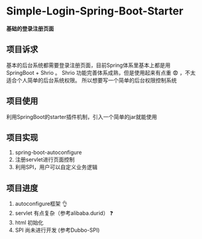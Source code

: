# Simple-Login-Spring-Boot-Starter
**基础的登录注册页面** 

## 项目诉求
基本的后台系统都需要登录注册页面，目前Spring体系里基本上都是用 SpringBoot + Shrio 。
Shrio 功能完善体系成熟，但是使用起来有点重 :fearful: ，不太适合个人简单的后台系统权限。
所以想要写一个简单的后台权限控制系统

## 项目使用
利用SpringBoot的starter插件机制，引入一个简单的jar就能使用

## 项目实现
1. spring-boot-autoconfigure
2. 注册servlet进行页面控制
3. 利用SPI，用户可以自定义业务逻辑

## 项目进度
1. autoconfigure框架 :ok_hand:
2. servlet 有点复杂（参考alibaba.durid） :question:
3. html 初始化
4. SPI 尚未进行开发 (参考Dubbo-SPI)